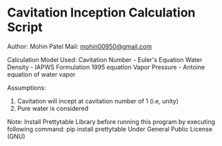 # Cavitation Inception Calculation Script
Author: Mohin Patel
Mail: mohin00950@gmail.com

Calculation Model Used:
Cavitation Number - Euler's Equation
Water Density - IAPWS Formulation 1995 equation
Vapor Pressure - Antoine equation of water vapor

Assumptions:
1. Cavitation will incept at cavitation number of 1 (i.e, unity)
2. Pure water is considered

Note:
Install Prettytable Library before running this program by executing following command: pip install prettytable
Under General Public License (GNU)
